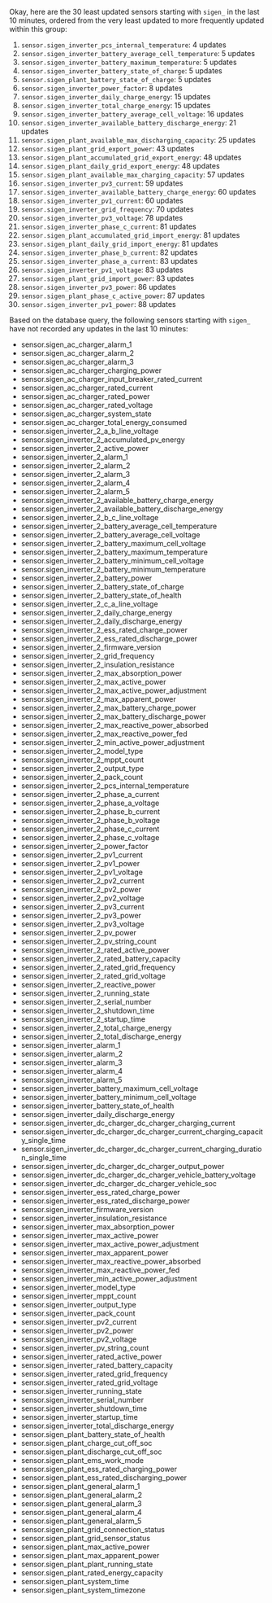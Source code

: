 Okay, here are the 30 least updated sensors starting with `sigen_` in the last 10 minutes, ordered from the very least updated to more frequently updated within this group:

1.  `sensor.sigen_inverter_pcs_internal_temperature`: 4 updates
2.  `sensor.sigen_inverter_battery_average_cell_temperature`: 5 updates
3.  `sensor.sigen_inverter_battery_maximum_temperature`: 5 updates
4.  `sensor.sigen_inverter_battery_state_of_charge`: 5 updates
5.  `sensor.sigen_plant_battery_state_of_charge`: 5 updates
6.  `sensor.sigen_inverter_power_factor`: 8 updates
7.  `sensor.sigen_inverter_daily_charge_energy`: 15 updates
8.  `sensor.sigen_inverter_total_charge_energy`: 15 updates
9.  `sensor.sigen_inverter_battery_average_cell_voltage`: 16 updates
10. `sensor.sigen_inverter_available_battery_discharge_energy`: 21 updates
11. `sensor.sigen_plant_available_max_discharging_capacity`: 25 updates
12. `sensor.sigen_plant_grid_export_power`: 43 updates
13. `sensor.sigen_plant_accumulated_grid_export_energy`: 48 updates
14. `sensor.sigen_plant_daily_grid_export_energy`: 48 updates
15. `sensor.sigen_plant_available_max_charging_capacity`: 57 updates
16. `sensor.sigen_inverter_pv3_current`: 59 updates
17. `sensor.sigen_inverter_available_battery_charge_energy`: 60 updates
18. `sensor.sigen_inverter_pv1_current`: 60 updates
19. `sensor.sigen_inverter_grid_frequency`: 70 updates
20. `sensor.sigen_inverter_pv3_voltage`: 78 updates
21. `sensor.sigen_inverter_phase_c_current`: 81 updates
22. `sensor.sigen_plant_accumulated_grid_import_energy`: 81 updates
23. `sensor.sigen_plant_daily_grid_import_energy`: 81 updates
24. `sensor.sigen_inverter_phase_b_current`: 82 updates
25. `sensor.sigen_inverter_phase_a_current`: 83 updates
26. `sensor.sigen_inverter_pv1_voltage`: 83 updates
27. `sensor.sigen_plant_grid_import_power`: 83 updates
28. `sensor.sigen_inverter_pv3_power`: 86 updates
29. `sensor.sigen_plant_phase_c_active_power`: 87 updates
30. `sensor.sigen_inverter_pv1_power`: 88 updates

Based on the database query, the following sensors starting with `sigen_` have not recorded any updates in the last 10 minutes:

*   sensor.sigen_ac_charger_alarm_1
*   sensor.sigen_ac_charger_alarm_2
*   sensor.sigen_ac_charger_alarm_3
*   sensor.sigen_ac_charger_charging_power
*   sensor.sigen_ac_charger_input_breaker_rated_current
*   sensor.sigen_ac_charger_rated_current
*   sensor.sigen_ac_charger_rated_power
*   sensor.sigen_ac_charger_rated_voltage
*   sensor.sigen_ac_charger_system_state
*   sensor.sigen_ac_charger_total_energy_consumed
*   sensor.sigen_inverter_2_a_b_line_voltage
*   sensor.sigen_inverter_2_accumulated_pv_energy
*   sensor.sigen_inverter_2_active_power
*   sensor.sigen_inverter_2_alarm_1
*   sensor.sigen_inverter_2_alarm_2
*   sensor.sigen_inverter_2_alarm_3
*   sensor.sigen_inverter_2_alarm_4
*   sensor.sigen_inverter_2_alarm_5
*   sensor.sigen_inverter_2_available_battery_charge_energy
*   sensor.sigen_inverter_2_available_battery_discharge_energy
*   sensor.sigen_inverter_2_b_c_line_voltage
*   sensor.sigen_inverter_2_battery_average_cell_temperature
*   sensor.sigen_inverter_2_battery_average_cell_voltage
*   sensor.sigen_inverter_2_battery_maximum_cell_voltage
*   sensor.sigen_inverter_2_battery_maximum_temperature
*   sensor.sigen_inverter_2_battery_minimum_cell_voltage
*   sensor.sigen_inverter_2_battery_minimum_temperature
*   sensor.sigen_inverter_2_battery_power
*   sensor.sigen_inverter_2_battery_state_of_charge
*   sensor.sigen_inverter_2_battery_state_of_health
*   sensor.sigen_inverter_2_c_a_line_voltage
*   sensor.sigen_inverter_2_daily_charge_energy
*   sensor.sigen_inverter_2_daily_discharge_energy
*   sensor.sigen_inverter_2_ess_rated_charge_power
*   sensor.sigen_inverter_2_ess_rated_discharge_power
*   sensor.sigen_inverter_2_firmware_version
*   sensor.sigen_inverter_2_grid_frequency
*   sensor.sigen_inverter_2_insulation_resistance
*   sensor.sigen_inverter_2_max_absorption_power
*   sensor.sigen_inverter_2_max_active_power
*   sensor.sigen_inverter_2_max_active_power_adjustment
*   sensor.sigen_inverter_2_max_apparent_power
*   sensor.sigen_inverter_2_max_battery_charge_power
*   sensor.sigen_inverter_2_max_battery_discharge_power
*   sensor.sigen_inverter_2_max_reactive_power_absorbed
*   sensor.sigen_inverter_2_max_reactive_power_fed
*   sensor.sigen_inverter_2_min_active_power_adjustment
*   sensor.sigen_inverter_2_model_type
*   sensor.sigen_inverter_2_mppt_count
*   sensor.sigen_inverter_2_output_type
*   sensor.sigen_inverter_2_pack_count
*   sensor.sigen_inverter_2_pcs_internal_temperature
*   sensor.sigen_inverter_2_phase_a_current
*   sensor.sigen_inverter_2_phase_a_voltage
*   sensor.sigen_inverter_2_phase_b_current
*   sensor.sigen_inverter_2_phase_b_voltage
*   sensor.sigen_inverter_2_phase_c_current
*   sensor.sigen_inverter_2_phase_c_voltage
*   sensor.sigen_inverter_2_power_factor
*   sensor.sigen_inverter_2_pv1_current
*   sensor.sigen_inverter_2_pv1_power
*   sensor.sigen_inverter_2_pv1_voltage
*   sensor.sigen_inverter_2_pv2_current
*   sensor.sigen_inverter_2_pv2_power
*   sensor.sigen_inverter_2_pv2_voltage
*   sensor.sigen_inverter_2_pv3_current
*   sensor.sigen_inverter_2_pv3_power
*   sensor.sigen_inverter_2_pv3_voltage
*   sensor.sigen_inverter_2_pv_power
*   sensor.sigen_inverter_2_pv_string_count
*   sensor.sigen_inverter_2_rated_active_power
*   sensor.sigen_inverter_2_rated_battery_capacity
*   sensor.sigen_inverter_2_rated_grid_frequency
*   sensor.sigen_inverter_2_rated_grid_voltage
*   sensor.sigen_inverter_2_reactive_power
*   sensor.sigen_inverter_2_running_state
*   sensor.sigen_inverter_2_serial_number
*   sensor.sigen_inverter_2_shutdown_time
*   sensor.sigen_inverter_2_startup_time
*   sensor.sigen_inverter_2_total_charge_energy
*   sensor.sigen_inverter_2_total_discharge_energy
*   sensor.sigen_inverter_alarm_1
*   sensor.sigen_inverter_alarm_2
*   sensor.sigen_inverter_alarm_3
*   sensor.sigen_inverter_alarm_4
*   sensor.sigen_inverter_alarm_5
*   sensor.sigen_inverter_battery_maximum_cell_voltage
*   sensor.sigen_inverter_battery_minimum_cell_voltage
*   sensor.sigen_inverter_battery_state_of_health
*   sensor.sigen_inverter_daily_discharge_energy
*   sensor.sigen_inverter_dc_charger_dc_charger_charging_current
*   sensor.sigen_inverter_dc_charger_dc_charger_current_charging_capacity_single_time
*   sensor.sigen_inverter_dc_charger_dc_charger_current_charging_duration_single_time
*   sensor.sigen_inverter_dc_charger_dc_charger_output_power
*   sensor.sigen_inverter_dc_charger_dc_charger_vehicle_battery_voltage
*   sensor.sigen_inverter_dc_charger_dc_charger_vehicle_soc
*   sensor.sigen_inverter_ess_rated_charge_power
*   sensor.sigen_inverter_ess_rated_discharge_power
*   sensor.sigen_inverter_firmware_version
*   sensor.sigen_inverter_insulation_resistance
*   sensor.sigen_inverter_max_absorption_power
*   sensor.sigen_inverter_max_active_power
*   sensor.sigen_inverter_max_active_power_adjustment
*   sensor.sigen_inverter_max_apparent_power
*   sensor.sigen_inverter_max_reactive_power_absorbed
*   sensor.sigen_inverter_max_reactive_power_fed
*   sensor.sigen_inverter_min_active_power_adjustment
*   sensor.sigen_inverter_model_type
*   sensor.sigen_inverter_mppt_count
*   sensor.sigen_inverter_output_type
*   sensor.sigen_inverter_pack_count
*   sensor.sigen_inverter_pv2_current
*   sensor.sigen_inverter_pv2_power
*   sensor.sigen_inverter_pv2_voltage
*   sensor.sigen_inverter_pv_string_count
*   sensor.sigen_inverter_rated_active_power
*   sensor.sigen_inverter_rated_battery_capacity
*   sensor.sigen_inverter_rated_grid_frequency
*   sensor.sigen_inverter_rated_grid_voltage
*   sensor.sigen_inverter_running_state
*   sensor.sigen_inverter_serial_number
*   sensor.sigen_inverter_shutdown_time
*   sensor.sigen_inverter_startup_time
*   sensor.sigen_inverter_total_discharge_energy
*   sensor.sigen_plant_battery_state_of_health
*   sensor.sigen_plant_charge_cut_off_soc
*   sensor.sigen_plant_discharge_cut_off_soc
*   sensor.sigen_plant_ems_work_mode
*   sensor.sigen_plant_ess_rated_charging_power
*   sensor.sigen_plant_ess_rated_discharging_power
*   sensor.sigen_plant_general_alarm_1
*   sensor.sigen_plant_general_alarm_2
*   sensor.sigen_plant_general_alarm_3
*   sensor.sigen_plant_general_alarm_4
*   sensor.sigen_plant_general_alarm_5
*   sensor.sigen_plant_grid_connection_status
*   sensor.sigen_plant_grid_sensor_status
*   sensor.sigen_plant_max_active_power
*   sensor.sigen_plant_max_apparent_power
*   sensor.sigen_plant_plant_running_state
*   sensor.sigen_plant_rated_energy_capacity
*   sensor.sigen_plant_system_time
*   sensor.sigen_plant_system_timezone